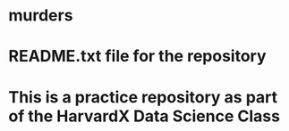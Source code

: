 # murders
# README.txt file for the repository

# This is a practice repository as part of the HarvardX Data Science Class
